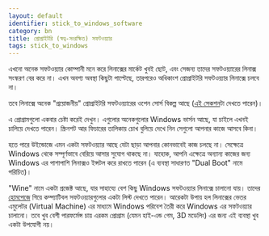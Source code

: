 ```yaml
---
layout: default
identifier: stick_to_windows_software
category: bn
title: প্রোপ্রাইটরি (স্বত্ব-সংরক্ষিত) সফটওয়্যার
tags: stick_to_windows
---
```




এখনো অনেক সফটওয়্যার কোম্পানী মনে করে লিনাক্সের মার্কেট খুবই ছোট, এবং সেজন্য তাদের সফটওয়্যারের লিনাক্স সংস্করণ বের করে না। এখন অবশ্য অবস্থা কিছুটা পাল্টেছে, তারপরেও অধিকাংশ প্রোপ্রাইটরি সফটওয়্যার লিনাক্সে চলবে না।

তবে লিনাক্সে অনেক "প্রয়োজনীয়" প্রোপ্রাইটরি সফটওয়্যারের ওপেন সোর্স বিকল্প আছে (<a href="/items/warez/index_bn.php">এই সেকশন</a>টা দেখতে পারেন)।



এ প্রোগ্রামগুলো একবার চেষ্টা করেই দেখুন। এগুলোর অনেকগুলোর Windows ভার্সন আছে, যা চাইলে এখনই চালিয়ে দেখতে পারেন। স্ক্রিনশট আর ফিচারের তালিকায় চোখ বুলিয়ে দেখে নিন সেগুলো আপনার কাজে আসবে কিনা।



হতে পারে উইন্ডোজে এমন একটা সফটওয়্যার আছে যেটা ছাড়া আপনার কোনভাবেই কাজ চলছে না। সেক্ষেত্রে Windows থেকে সম্পূর্ণভাবে বেরিয়ে আসার সুযোগ থাকছে না। যাহোক, আপনি এক্ষেত্রে অন্যান্য কাজের জন্য Windows এর পাশাপাশি লিনাক্সও ইন্সটল করে রাখতে পারেন (এ ব্যবস্থা সাধারণত "Dual Boot" নামে পরিচিত)।



"Wine" নামে একটা প্রজেক্ট আছে, যার সাহায্যে বেশ কিছু Windows সফটওয়্যার লিনাক্সে চালানো যায়। তাদের <a href="http://www.winehq.org">হোমপেজে</a> গিয়ে কম্প্যাটিবল সফটওয়্যারগুলোর একটা লিস্ট দেখতে পারেন। আরেকটা উপায় হল লিনাক্সের ভেতর এমুলেটর (Virtual Machine) এর মাধ্যমে Windows পরিবেশ তৈরী করে Windows এর সফটওয়্যার চালানো। তবে খুব বেশী পারফর্মেন্স চায় এরকম প্রোগ্রাম (যেমন হাই-এন্ড গেম, 3D মডেলিং) এর জন্য এই ব্যবস্থা খুব একটা উপযোগী নয়।



